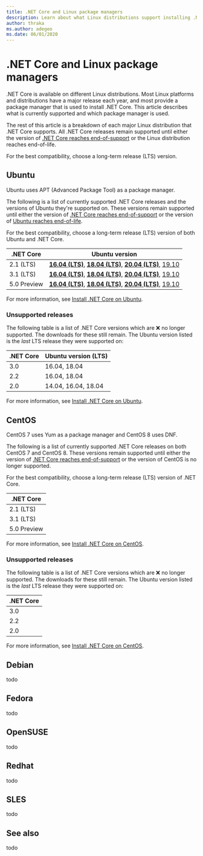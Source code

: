 ```yaml
---
title: .NET Core and Linux package managers
description: Learn about what Linux distributions support installing .NET Core on Linux through a package manager.
author: thraka
ms.author: adegeo
ms.date: 06/01/2020
---
```


# .NET Core and Linux package managers

.NET Core is available on different Linux distributions. Most Linux platforms and distributions have a major release each year, and most provide a package manager that is used to install .NET Core. This article describes what is currently supported and which package manager is used.

The rest of this article is a breakdown of each major Linux distribution that .NET Core supports. All .NET Core releases remain supported until either the version of [.NET Core reaches end-of-support](https://dotnet.microsoft.com/platform/support/policy/dotnet-core) or the Linux distribution reaches end-of-life.

For the best compatibility, choose a long-term release (LTS) version.

## Ubuntu

Ubuntu uses APT (Advanced Package Tool) as a package manager.

The following is a list of currently supported .NET Core releases and the versions of Ubuntu they're supported on. These versions remain supported until either the version of [.NET Core reaches end-of-support](https://dotnet.microsoft.com/platform/support/policy/dotnet-core) or the version of [Ubuntu reaches end-of-life](https://wiki.ubuntu.com/Releases).

For the best compatibility, choose a long-term release (LTS) version of both Ubuntu and .NET Core.

| .NET Core   | Ubuntu version                                           |
|-------------|----------------------------------------------------------|
| 2.1 (LTS)   | **[16.04 (LTS)](linux-ubuntu.md#1604-)**, **[18.04 (LTS)](linux-ubuntu.md#1804-)**, **[20.04 (LTS)](linux-ubuntu.md#2004-)**, [19.10](linux-ubuntu.md#1910-) |
| 3.1 (LTS)   | **[16.04 (LTS)](linux-ubuntu.md#1604-)**, **[18.04 (LTS)](linux-ubuntu.md#1804-)**, **[20.04 (LTS)](linux-ubuntu.md#2004-)**, [19.10](linux-ubuntu.md#1910-) |
| 5.0 Preview | **[16.04 (LTS)](linux-ubuntu.md#1604-)**, **[18.04 (LTS)](linux-ubuntu.md#1804-)**, **[20.04 (LTS)](linux-ubuntu.md#2004-)**, [19.10](linux-ubuntu.md#1910-) |

For more information, see [Install .NET Core on Ubuntu](linux-ubuntu.md).

### Unsupported releases

The following table is a list of .NET Core versions which are ❌ no longer supported. The downloads for these still remain. The Ubuntu version listed is the *last* LTS release they were supported on:

| .NET Core | Ubuntu version (LTS) |
|-----------|----------------------|
| 3.0       | 16.04, 18.04         |
| 2.2       | 16.04, 18.04         |
| 2.0       | 14.04, 16.04, 18.04  |

For more information, see [Install .NET Core on Ubuntu](linux-ubuntu.md).

## CentOS

CentOS 7 uses Yum as a package manager and CentOS 8 uses DNF.

The following is a list of currently supported .NET Core releases on both CentOS 7 and CentOS 8. These versions remain supported until either the version of [.NET Core reaches end-of-support](https://dotnet.microsoft.com/platform/support/policy/dotnet-core) or the version of CentOS is no longer supported.

For the best compatibility, choose a long-term release (LTS) version of .NET Core.

| .NET Core   |
|-------------|
| 2.1 (LTS)   |
| 3.1 (LTS)   |
| 5.0 Preview |

For more information, see [Install .NET Core on CentOS](linux-centos.md).

### Unsupported releases

The following table is a list of .NET Core versions which are ❌ no longer supported. The downloads for these still remain. The Ubuntu version listed is the *last* LTS release they were supported on:

| .NET Core |
|-----------|
| 3.0       |
| 2.2       |
| 2.0       |

For more information, see [Install .NET Core on CentOS](linux-centos.md).

## Debian

todo

## Fedora

todo

## OpenSUSE

todo

## Redhat

todo

## SLES

todo

## See also

todo
